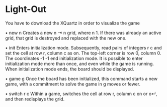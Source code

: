 # Light-Out

You have to download the XQuartz in order to visualize the game

• new n Creates a new n ⇥ n grid, where n   1. If there was already an active grid, that grid is destroyed and replaced with the new one.

• init Enters initialization mode. Subsequently, read pairs of integers r c and set the cell at row r, column c as on. The top-left corner is row 0, column 0. The coordinates -1 -1 end initialization mode. It is possible to enter initialization mode more than once, and even while the game is running. When initialization mode ends, the board should be displayed.

• game g Once the board has been initialized, this command starts a new game, with a commitment to solve the game in g moves or fewer.

• switch r c Within a game, switches the cell at row r, column c on or o↵, and then redisplays the grid.
